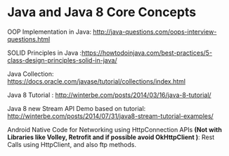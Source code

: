 # Java and Java 8 Core Concepts


OOP Implementation in Java: http://java-questions.com/oops-interview-questions.html

SOLID Principles in Java :https://howtodoinjava.com/best-practices/5-class-design-principles-solid-in-java/

Java Collection: https://docs.oracle.com/javase/tutorial/collections/index.html

Java 8 Tutorial : http://winterbe.com/posts/2014/03/16/java-8-tutorial/

Java 8 new Stream API Demo based on tutorial: http://winterbe.com/posts/2014/07/31/java8-stream-tutorial-examples/


Android Native Code for Networking using HttpConnection APIs **(Not with Libraries like Volley,  Retrofit and if possible avoid OkHttpClient )**: Rest Calls using HttpClient, and also ftp methods.



